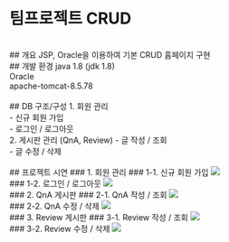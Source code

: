 # 팀프로젝트 CRUD
 <br>
## 개요
JSP, Oracle을 이용하여 기본 CRUD 홈페이지 구현
 <br>
## 개발 환경
java 1.8 (jdk 1.8) <br>
Oracle <br>
apache-tomcat-8.5.78 <br>
 <br>
## DB 구조/구성
1. 회원 관리 <br>
- 신규 회원 가입 <br>
- 로그인 / 로그아웃 <br>
2. 게시판 관리 (QnA, Review)
- 글 작성 / 조회 <br>
- 글 수정 / 삭제 <br>
 <br>
## 프로젝트 시연
### 1. 회원 관리
### 1-1. 신규 회원 가입
<img src="https://user-images.githubusercontent.com/111734755/209706097-27d5a425-40bf-4f02-ab0c-69b3a4f6e087.gif">
 <br>
### 1-2. 로그인 / 로그아웃
<img src="https://user-images.githubusercontent.com/111734755/209706397-21bc5ce2-d99e-4457-b7e4-f9880d0c7bad.gif">
<br>
### 2. QnA 게시판
### 2-1. QnA 작성 / 조회
<img src="https://user-images.githubusercontent.com/111734755/209706676-afec9618-4115-4b1f-ac9a-504ba57e2440.gif">
<br>
### 2-2. QnA 수정 / 삭제
<img src="https://user-images.githubusercontent.com/111734755/209706984-ca6c5eee-2f24-445a-9780-f43b9c06a4af.gif">
<br>
### 3. Review 게시판
### 3-1. Review 작성 / 조회
<img src="https://user-images.githubusercontent.com/111734755/209707185-c3f8ea93-6da5-43b4-9bf7-ac1f3d5bfa33.gif">
<br>
### 3-2. Review 수정 / 삭제
<img src="https://user-images.githubusercontent.com/111734755/209707358-231a51cf-1e27-4d68-8f20-90aa58b6fd7f.gif">
<br>
